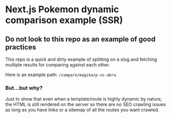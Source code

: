 # Next.js Pokemon dynamic comparison example (SSR)

## Do **not** look to this repo as an example of good practices

This repo is a quick and dirty example of splitting on a slug and fetching multiple results for comparing against each other.

Here is an example path: `/compare/magikarp-vs-abra`

### But...but why?

Just to show that even when a template/route is highly dynamic by nature, the HTML is still rendered on the server so there are no SEO crawling issues as long as you have links or a sitemap of all the routes you want crawled.
